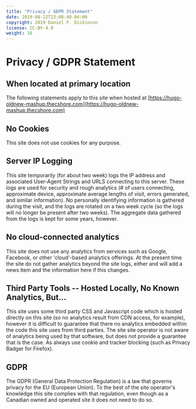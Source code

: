 ```yaml
---
title: "Privacy / GDPR Statement"
date: 2019-08-12T23:08:40-04:00
copyright: 2019 Daniel F. Dickinson
license: CC-BY-4.0
weight: 16
---
```


# Privacy / GDPR Statement

## When located at primary location

The following statements apply to this site when hosted at
[https://hugo-oldnew-mashup.thecshore.com](https://hugo-oldnew-mashup.thecshore.com)

## No Cookies

This site does not use cookies for any purpose.

## Server IP Logging

This site temporarily (for about two week) logs the IP address and associated
User-Agent Strings and URLS connecting to this server.  These logs are used for
security and rough analytics (# of users connecting, approximate device, approximate average lengths of visit, errors generated, and similar information).  No personally identifying information is gathered during the visit, and the logs are rotated on a two week cycle (so the logs will no longer be present after two weeks).  The aggregate data gathered from the logs is kept for some years, however.

## No cloud-connected analytics

This site does not use any analytics from services such as Google, Facebook, or
other 'cloud'-based analytics offerings.  At the present time the site do not
gather analytics beyond the site logs, either and will add a news item and the
information here if this changes.

## Third Party Tools -- Hosted Locally, No Known Analytics, But...

This site uses some third party CSS and Javascript code which is hosted directly
on this site (so no analytics result from CDN access, for example), however it
is difficult to guarantee that there no analytics embedded within the code this
site uses from third parties.  The site site operator is not aware of
analytics being used by that software, but does not provide a guarantee that is
the case.  As always use cookie and tracker blocking (such as Privacy Badger
for Firefox).

## GDPR

The GDPR (General Data Protection Regulation) is a law that governs privacy for
the EU (European Union).  To the best of the site operator's knowledge this site
complies with that regulation, even though as a Canadian owned and operated
site it does not need to do so.
